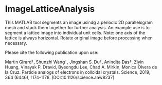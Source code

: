 # ImageLatticeAnalysis
This MATLAB tool segments an image usindg a periodic 2D parallelogram mesh and stack them together for further analysis. An example use is to segment a lattice image into individual unit cells. Note: one axis of the lattice is always horizontal. Rotate original image before processing when necessary.

Please cite the following publication upon use:

Martin Girard†, Shunzhi Wang†, Jingshan S. Du†, Anindita Das†, Ziyin Huang, Vinayak P. Dravid, Byeongdu Lee, Chad A. Mirkin, Monica Olvera de la Cruz. Particle analogs of electrons in colloidal crystals. Science, 2019, 364 (6446), 1174-1178. [DOI:10.1126/science.aaw8237]
